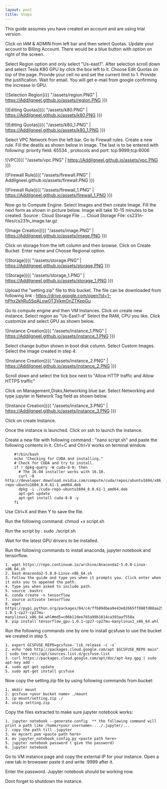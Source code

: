 ```yaml
---
layout: post
title: Steps
---
```



This guide assumes you have created an account and are using trial version.

Click on IAM & ADMIN from left bar and then select Quotas. Update your account to Billing Account. There would be a blue button with option on right of the screen.


Select Region option and only select "Us-east1". After selection scroll down and select Tesla K80 GPU by click the box left to it. Choose Edit Quotas on top of the page. Provide your cell no and set the current limit to 1. Provide the justification. Wait for email. You will get e-mail from google confirming the increase in GPU.

![Selection Region]({{ "/assets/region.PNG" | https://AddiIgneel.github.io/assets/region.PNG }})

![Editing Quotas]({{ "/assets/k80.PNG" | https://AddiIgneel.github.io/assets/k80.PNG }})

![Editing Quotas]({{ "/assets/k80_1.PNG" | https://AddiIgneel.github.io/assets/k80_1.PNG }})

Select VPC Network from the left bar. Go to Firewall rules. Create a new rule. Fill the deatils as shown below in image.
The last is to be entered with following: priority field: 65534 , protocols and port: tcp:9999;tcp:6006

![VPC]({{ "/assets/vpc.PNG" | https://AddiIgneel.github.io/assets/vpc.PNG }})

![Firewall Rule]({{ "/assets/firewall.PNG" | AddiIgneel.github.io/assets/firewall.PNG }})

![Firewall Rule]({{ "/assets/firewall_1.PNG" | https://AddiIgneel.github.io/assets/firewall_1.PNG }})

Now go to Compute Engine. Select Images and then create Image. Fill the next form as shown in picture below. Image will take 10-15 minutes to be created. Source : Cloud Storage File .... Cloud Storage File: cs231n-files/cs231n_image.tar.gz

![Image Creation]({{ "/assets/image.PNG" | https://AddiIgneel.github.io/assets/image.PNG }})

Click on storage from the left column and then browse. Click on Create Bucket. Enter name and Choose Regional option. 

![Storage]({{ "/assets/storage.PNG" | https://AddiIgneel.github.io/assets/storage.PNG }})

![Storage]({{ "/assets/storage_1.PNG" | https://AddiIgneel.github.io/assets/storage_1.PNG }})

Upload the "setting.zip" file to this bucket. The file can be downloaded from following link : 
   https://drive.google.com/open?id=1-hPhx2khRu5SqALow0T3VkmOnZTKepGu

Go to compute engine and then VM Instances. Click on create new instance. Select region as "Us-East1-d" Select the RAM, CPU you like. Click customize and select GPU as shown below. 

![Instance Creation]({{ "/assets/instance_1.PNG" | https://AddiIgneel.github.io/assets/instance_1.PNG }})

Select change button shown in boot disk column. Select Custom Images. Select the image created in step 4. 

![Instance Creation]({{ "/assets/instance_2.PNG" | https://AddiIgneel.github.io/assets/instance_2.PNG }})

Scroll down and select the tick box next to "Allow HTTP traffic and Allow HTTPS traffic"

Click on Management,Disks,Networking blue bar. Select Networking and type jupyter in Network Tag field as shown below.

![Instance Creation]({{ "/assets/instance_3.PNG" | https://AddiIgneel.github.io/assets/instance_3.PNG }})

Click on create Instance. 

Once the instance is launched. Click on ssh to launch the instance.

Create a new file with following command : "nano script.sh" and paste the following contents in it. Ctrl+C and Ctrl+V works on terminal window.
      
        #!/bin/bash
        echo "Checking for CUDA and installing."
        # Check for CUDA and try to install.
        if ! dpkg-query -W cuda-8-0; then
          # The 16.04 installer works with 16.10.
          curl -O http://developer.download.nvidia.com/compute/cuda/repos/ubuntu1604/x86_64/cuda-repo-ubuntu1604_8.0.61-1_amd64.deb
          dpkg -i ./cuda-repo-ubuntu1604_8.0.61-1_amd64.deb
          apt-get update
          apt-get install cuda-8-0 -y
        fi
        
Use Ctrl+X and then Y to save the file.

Run the following command: chmod +x script.sh

Run the script by : sudo ./script.sh

Wait for the latest GPU drivers to be installed.

Run the following commands to install anaconda, jupyter notebook and tensorflow.
    
    1. wget https://repo.continuum.io/archive/Anaconda2-5.0.0-Linux-x86_64.sh
    2. bash Anaconda2-5.0.0-Linux-x86_64.sh
    3. Follow the guide and type yes when it prompts you. Click enter when it asks you to appened the path.
    4. Type yes when asked to include path.
    5. source .bashrc
    6. conda create -n tensorflow
    7. source activate tensorflow
    8. wget https://pypi.python.org/packages/04/c4/ffb89dbea9e43e82665ff088fd08aa25aa93301aa8c480de278c8f576ea1/tensorflow_gpu-1.0.1-cp27-cp27mu-manylinux1_x86_64.whl#md5=c06b11dee765a99b1814ca393aaf558a
    9. pip install tensorflow_gpu-1.0.1-cp27-cp27mu-manylinux1_x86_64.whl

Run the following commands one by one to install gcsfuse to use the bucket we created in step 5.
    
    1. export GCSFUSE_REPO=gcsfuse-`lsb_release -c -s`
    2. echo "deb http://packages.cloud.google.com/apt $GCSFUSE_REPO main" | sudo tee /etc/apt/sources.list.d/gcsfuse.list
    3. curl https://packages.cloud.google.com/apt/doc/apt-key.gpg | sudo apt-key add -
    4. sudo apt-get update
    5. sudo apt-get install gcsfuse
    
Now copy the setting.zip file by using following commands from bucket:
    
    1. mkdir mount
    2. gcsfuse <your bucket name> ./mount
    3. cp mount/setting.zip ./
    4. unzip setting.zip
    
Copy the files extracted to make sure jupyter notebook works:
      
    1. jupyter notebook --generate-config  ** the following command will print a path like /home/<your username>..../.jupyter/...
    2. copy the path till .jupyter
    3. mv mycert.pem <paste path here>
    4. mv jupyter_notebook_config.py <paste path here>
    5. jupyter notebook password ( give the password)
    6. jupyter notebook
 
Go to VM instance page and copy the external IP for your instance. Open a new tab in browswer paste it and write :9999 after it. 
 
Enter the password. Jupyter notebook should be working now.
    
Dont forget to shutdown the instance.
